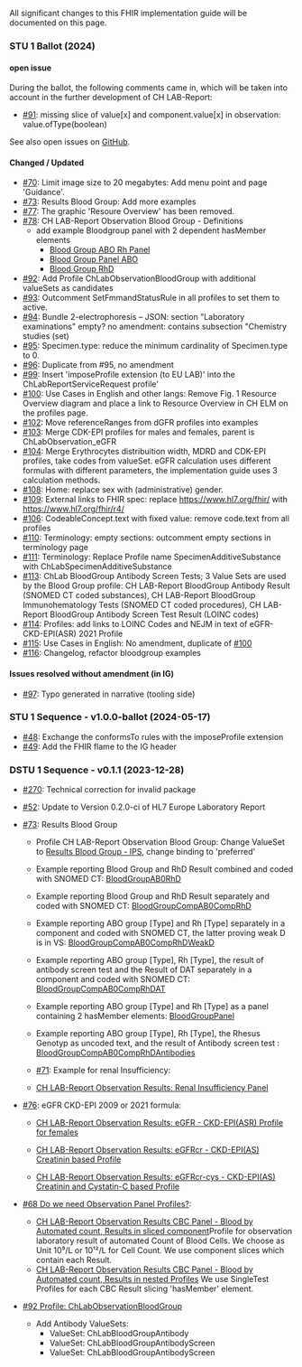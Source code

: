 All significant changes to this FHIR implementation guide will be documented on this page.
### STU 1 Ballot (2024)

#### open issue
During the ballot, the following comments came in, which will be taken into account in the further development of CH LAB-Report:

* [#91](https://github.com/hl7ch/ch-lab-report/issues/91): missing slice of value[x] and component.value[x] in observation: value.ofType(boolean)

See also open issues on [GitHub](https://github.com/hl7ch/ch-lab-report/issues).

#### Changed / Updated
* [#70](https://github.com/hl7ch/ch-lab-report/issues/70): Limit image size to 20 megabytes: Add menu point and page 'Guidance'.
* [#73](https://github.com/hl7ch/ch-lab-report/issues/73): Results Blood Group: Add more examples
* [#77](https://github.com/hl7ch/ch-lab-report/issues/77): The graphic 'Resoure Overview' has been removed.
* [#78](https://github.com/hl7ch/ch-lab-report/issues/78): CH LAB-Report Observation Blood Group - Definitions
  * add example Bloodgroup panel with 2 dependent hasMember elements
    * [Blood Group ABO Rh Panel](https://build.fhir.org/ig/hl7ch/ch-lab-report/Observation-BloodGroupPanel.html)
    * [Blood Group Panel ABO](https://build.fhir.org/ig/hl7ch/ch-lab-report/Observation-BloodGroupABO.html)
    * [Blood Group RhD](https://build.fhir.org/ig/hl7ch/ch-lab-report/Observation-BloodGroupRh.html)
* [#92](https://github.com/hl7ch/ch-lab-report/issues/92): Add Profile ChLabObservationBloodGroup with additional valueSets as candidates
* [#93](https://github.com/hl7ch/ch-lab-report/issues/93): Outcomment SetFmmandStatusRule in all profiles to set them to active.
* [#94](https://github.com/hl7ch/ch-lab-report/issues/94): Bundle 2-electrophoresis – JSON: section "Laboratory examinations" empty? no amendment: contains subsection "Chemistry studies (set)
* [#95](https://github.com/hl7ch/ch-lab-report/issues/95): Specimen.type: reduce the minimum cardinality of Specimen.type to 0.
* [#96](https://github.com/hl7ch/ch-lab-report/issues/96): Duplicate from #95, no amendment
* [#99](https://github.com/hl7ch/ch-lab-report/issues/99): Insert 'imposeProfile extension (to EU LAB)' into the ChLabReportServiceRequest profile'
* [#100](https://github.com/hl7ch/ch-lab-report/issues/100): Use Cases in English and other langs: Remove Fig. 1 Resource Overview diagram and place a link to Resource Overview in CH ELM on the profiles page.
* [#102](https://github.com/hl7ch/ch-lab-report/issues/102): Move referenceRanges from dGFR profiles into examples
* [#103](https://github.com/hl7ch/ch-lab-report/issues/103): Merge CDK-EPI profiles for males and females, parent is ChLabObservation_eGFR
* [#104](https://github.com/hl7ch/ch-lab-report/issues/104): Merge Erythrocytes distribuition width, MDRD and CDK-EPI profiles, take codes from valueSet. eGFR calculation uses different formulas with different parameters, the implementation guide uses 3 calculation methods.
* [#108](https://github.com/hl7ch/ch-lab-report/issues/108): Home: replace sex with (administrative) gender.
* [#109](https://github.com/hl7ch/ch-lab-report/issues/109): External links to FHIR spec: replace https://www.hl7.org/fhir/ with https://www.hl7.org/fhir/r4/
* [#106](https://github.com/hl7ch/ch-lab-report/issues/106): CodeableConcept.text with fixed value: remove code.text from all profiles
* [#110](https://github.com/hl7ch/ch-lab-report/issues/110): Terminology: empty sections: outcomment empty sections in terminology page
* [#111](https://github.com/hl7ch/ch-lab-report/issues/111): Terminology: Replace Profile name SpecimenAdditiveSubstance with ChLabSpecimenAdditiveSubstance
* [#113](https://github.com/hl7ch/ch-lab-report/issues/113): ChLab BloodGroup Antibody Screen Tests; 3 Value Sets are used by the Blood Group profile: CH LAB-Report BloodGroup Antibody Result (SNOMED CT coded substances), CH LAB-Report BloodGroup Immunohematology Tests (SNOMED CT coded procedures), CH LAB-Report BloodGroup Antibody Screen Test Result (LOINC codes)
* [#114](https://github.com/hl7ch/ch-lab-report/issues/114): Profiles: add links to LOINC Codes and NEJM in text of eGFR-CKD-EPI(ASR) 2021 Profile
* [#115](https://github.com/hl7ch/ch-lab-report/issues/115): Use Cases in English: No amendment, duplicate of [#100](https://github.com/hl7ch/ch-lab-report/issues/100)
* [#116](https://github.com/hl7ch/ch-lab-report/issues/116): Changelog, refactor bloodgroup examples

#### Issues resolved without amendment (in IG)
* [#97](https://github.com/hl7ch/ch-lab-report/issues/97): Typo generated in narrative (tooling side)

### STU 1 Sequence - v1.0.0-ballot (2024-05-17)
* [#48](https://github.com/hl7ch/ch-lab-report/issues/48): Exchange the conformsTo rules with the imposeProfile extension
* [#49](https://github.com/hl7ch/ch-lab-report/issues/49): Add the FHIR flame to the IG header

### DSTU 1 Sequence - v0.1.1 (2023-12-28)
* [#270](https://github.com/hl7ch/ch-core/issues/270): Technical correction for invalid package
* [#52](https://github.com/hl7ch/ch-lab-report/issues/52): Update to Version 0.2.0-ci of HL7 Europe Laboratory Report

* [#73](https://github.com/hl7ch/ch-lab-report/issues/73): Results Blood Group
  * Profile CH LAB-Report Observation Blood Group: Change ValueSet to [Results Blood Group - IPS](http://hl7.org/fhir/uv/ips/ValueSet/results-blood-group-uv-ips), change binding to 'preferred'
  * Example reporting Blood Group and RhD Result combined and coded with SNOMED CT: [BloodGroupAB0RhD](https://build.fhir.org/ig/hl7ch/ch-lab-report/Observation-BloodGroupAB0RhD.html)
  * Example reporting Blood Group and RhD Result separately and coded with SNOMED CT: [BloodGroupCompAB0CompRhD](https://build.fhir.org/ig/hl7ch/ch-lab-report/Observation-BloodGroupCompAB0CompRhD.html)

  * Example reporting ABO group [Type] and Rh [Type] separately in a component and coded with SNOMED CT, the latter proving weak D is in VS: [BloodGroupCompAB0CompRhDWeakD](https://build.fhir.org/ig/hl7ch/ch-lab-report/Observation-BloodGroupCompAB0CompRhDWeakD.html)

  * Example reporting ABO group [Type], Rh [Type], the result of antibody screen test and the Result of DAT separately in a component and coded with SNOMED CT: [BloodGroupCompAB0CompRhDAT](https://build.fhir.org/ig/hl7ch/ch-lab-report/Observation-BloodGroupCompAB0CompRhDAT.html)

  * Example reporting ABO group [Type] and Rh [Type] as a panel containing 2 hasMember elements: [BloodGroupPanel](https://build.fhir.org/ig/hl7ch/ch-lab-report/Observation-BloodGroupPanel.html)

  * Example reporting ABO group [Type], Rh [Type], the Rhesus Genotyp as uncoded text, and the result of Antibody screen test : [BloodGroupCompAB0CompRhDAntibodies](https://build.fhir.org/ig/hl7ch/ch-lab-report/Observation-BloodGroupCompAB0CompRhDAntibodies.html)

  * [#71](https://github.com/hl7ch/ch-lab-report/issues/71): Example for renal Insufficiency:
  * [CH LAB-Report Observation Results: Renal Insufficiency Panel](https://build.fhir.org/ig/hl7ch/ch-lab-report/StructureDefinition-ch-lab-observation-renal-insufficiency-panel.html)

* [#76](https://github.com/hl7ch/ch-lab-report/issues/76): eGFR CKD-EPI 2009 or 2021 formula:
  *  [CH LAB-Report Observation Results: eGFR - CKD-EPI(ASR) Profile for females](https://build.fhir.org/ig/hl7ch/ch-lab-report/StructureDefinition-ch-lab-observation-egfr.html)
  
    * [CH LAB-Report Observation Results: eGFRcr - CKD-EPI(AS) Creatinin based Profile](https://build.fhir.org/ig/hl7ch/ch-lab-report/StructureDefinition-ch-lab-observation-egfr-cr-ckd-epi-2021.html)
    * [CH LAB-Report Observation Results: eGFRcr-cys - CKD-EPI(AS) Creatinin and Cystatin-C based Profile](https://build.fhir.org/ig/hl7ch/ch-lab-report/StructureDefinition-ch-lab-observation-egfr-cr-cys-ckd-epi-2021.html)

* [#68 Do we need Observation Panel Profiles?](https://github.com/hl7ch/ch-lab-report/issues/68):
  * [CH LAB-Report Observation Results CBC Panel - Blood by Automated count, Results in sliced component](https://build.fhir.org/ig/hl7ch/ch-lab-report/StructureDefinition-ch-lab-observation-cbc.html)Profile for observation laboratory result of automated Count of Blood Cells. We choose as Unit 10⁹/L or 10¹²/L for Cell Count. We use component slices which contain each Result.
  * [CH LAB-Report Observation Results CBC Panel - Blood by Automated count, Results in nested Profiles](https://build.fhir.org/ig/hl7ch/ch-lab-report/StructureDefinition-ch-lab-observation-cbc-panel.html) We use SingleTest Profiles for each CBC Result slicing 'hasMember' element.

* [#92 Profile: ChLabObservationBloodGroup](https://github.com/hl7ch/ch-lab-report/issues/92)
  * Add Antibody ValueSets:
    * ValueSet: ChLabBloodGroupAntibody
    * ValueSet: ChLabBloodGroupAntibodyScreen
    * ValueSet: ChLabBloodGroupAntibodyScreen